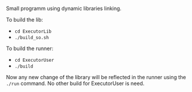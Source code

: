 Small programm using dynamic libraries linking.

To build the lib:
- `cd ExecutorLib`
- `./build_so.sh`

To build the runner:
- `cd ExecutorUser`
- `./build`

Now any new change of the library will be reflected in the runner using the `./run` command.
No other build for ExecutorUser is need.
